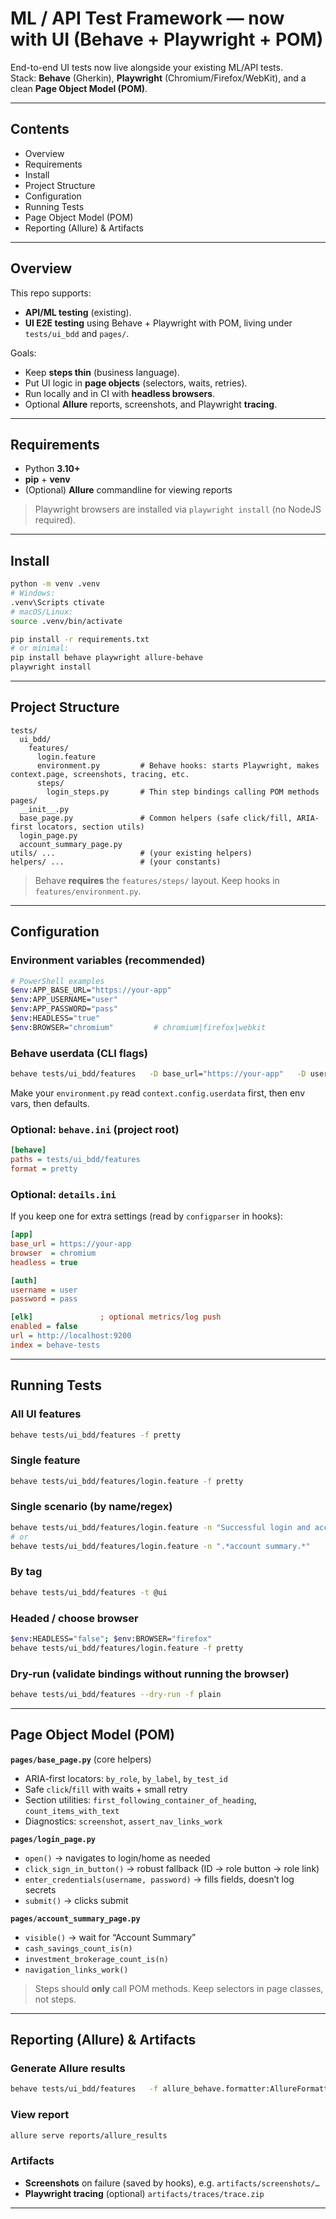 # ML / API Test Framework — now with UI (Behave + Playwright + POM)

End-to-end UI tests now live alongside your existing ML/API tests.  
Stack: **Behave** (Gherkin), **Playwright** (Chromium/Firefox/WebKit), and a clean **Page Object Model (POM)**.

---

## Contents
- Overview
- Requirements
- Install
- Project Structure
- Configuration
- Running Tests
- Page Object Model (POM)
- Reporting (Allure) & Artifacts
---

## Overview
This repo supports:
- **API/ML testing** (existing).
- **UI E2E testing** using Behave + Playwright with POM, living under `tests/ui_bdd` and `pages/`.

Goals:
- Keep **steps thin** (business language).
- Put UI logic in **page objects** (selectors, waits, retries).
- Run locally and in CI with **headless browsers**.
- Optional **Allure** reports, screenshots, and Playwright **tracing**.

---

## Requirements
- Python **3.10+**
- **pip** + **venv**
- (Optional) **Allure** commandline for viewing reports

> Playwright browsers are installed via `playwright install` (no NodeJS required).

---

## Install
```bash
python -m venv .venv
# Windows:
.venv\Scripts ctivate
# macOS/Linux:
source .venv/bin/activate

pip install -r requirements.txt
# or minimal:
pip install behave playwright allure-behave
playwright install
```

---

## Project Structure
```
tests/
  ui_bdd/
    features/
      login.feature
      environment.py         # Behave hooks: starts Playwright, makes context.page, screenshots, tracing, etc.
      steps/
        login_steps.py       # Thin step bindings calling POM methods
pages/
  __init__.py
  base_page.py               # Common helpers (safe click/fill, ARIA-first locators, section utils)
  login_page.py
  account_summary_page.py
utils/ ...                   # (your existing helpers)
helpers/ ...                 # (your constants)
```

> Behave **requires** the `features/steps/` layout. Keep hooks in `features/environment.py`.

---

## Configuration

### Environment variables (recommended)
```bash
# PowerShell examples
$env:APP_BASE_URL="https://your-app"
$env:APP_USERNAME="user"
$env:APP_PASSWORD="pass"
$env:HEADLESS="true"
$env:BROWSER="chromium"         # chromium|firefox|webkit
```

### Behave userdata (CLI flags)
```bash
behave tests/ui_bdd/features   -D base_url="https://your-app"   -D username="user" -D password="pass"
```
Make your `environment.py` read `context.config.userdata` first, then env vars, then defaults.

### Optional: `behave.ini` (project root)
```ini
[behave]
paths = tests/ui_bdd/features
format = pretty
```

### Optional: `details.ini`
If you keep one for extra settings (read by `configparser` in hooks):
```ini
[app]
base_url = https://your-app
browser  = chromium
headless = true

[auth]
username = user
password = pass

[elk]               ; optional metrics/log push
enabled = false
url = http://localhost:9200
index = behave-tests
```

---

## Running Tests

### All UI features
```bash
behave tests/ui_bdd/features -f pretty
```

### Single feature
```bash
behave tests/ui_bdd/features/login.feature -f pretty
```

### Single scenario (by name/regex)
```bash
behave tests/ui_bdd/features/login.feature -n "Successful login and account summary verification"
# or
behave tests/ui_bdd/features/login.feature -n ".*account summary.*"
```

### By tag
```bash
behave tests/ui_bdd/features -t @ui
```

### Headed / choose browser
```bash
$env:HEADLESS="false"; $env:BROWSER="firefox"
behave tests/ui_bdd/features/login.feature -f pretty
```

### Dry-run (validate bindings without running the browser)
```bash
behave tests/ui_bdd/features --dry-run -f plain
```

---

## Page Object Model (POM)

**`pages/base_page.py`** (core helpers)
- ARIA-first locators: `by_role`, `by_label`, `by_test_id`
- Safe `click`/`fill` with waits + small retry
- Section utilities: `first_following_container_of_heading`, `count_items_with_text`
- Diagnostics: `screenshot`, `assert_nav_links_work`

**`pages/login_page.py`**
- `open()` → navigates to login/home as needed
- `click_sign_in_button()` → robust fallback (ID → role button → role link)
- `enter_credentials(username, password)` → fills fields, doesn’t log secrets
- `submit()` → clicks submit

**`pages/account_summary_page.py`**
- `visible()` → wait for “Account Summary”
- `cash_savings_count_is(n)`
- `investment_brokerage_count_is(n)`
- `navigation_links_work()`

> Steps should **only** call POM methods. Keep selectors in page classes, not steps.

---

## Reporting (Allure) & Artifacts

### Generate Allure results
```bash
behave tests/ui_bdd/features   -f allure_behave.formatter:AllureFormatter -o reports/allure_results -f pretty
```

### View report
```bash
allure serve reports/allure_results
```

### Artifacts
- **Screenshots** on failure (saved by hooks), e.g. `artifacts/screenshots/…`
- **Playwright tracing** (optional) `artifacts/traces/trace.zip`

---